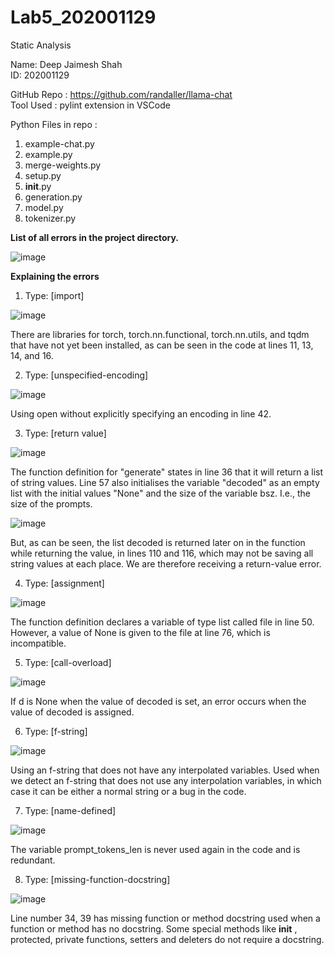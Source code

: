 # Lab5_202001129
Static Analysis


Name: Deep Jaimesh Shah<br>
ID: 202001129

GitHub Repo : https://github.com/randaller/llama-chat<br>
Tool Used : pylint extension in VSCode

Python Files in repo :<br>
1. example-chat.py
2. example.py
3. merge-weights.py
4. setup.py
5. __init__.py
6. generation.py
7. model.py
8. tokenizer.py



**List of all errors in the project directory.**

![image](https://user-images.githubusercontent.com/77284852/225572984-232d8a65-97ef-4701-803b-4dd442fd350c.png)

**Explaining the errors**

1. Type: [import]

![image](https://user-images.githubusercontent.com/77284852/225571858-e50e6c89-565b-469e-8981-0fb11aa5bd2b.png)

There are libraries for torch, torch.nn.functional, torch.nn.utils, and tqdm that have not yet been installed, as can be seen in the code at lines 11, 13, 14, and 16.

2. Type: [unspecified-encoding]

![image](https://user-images.githubusercontent.com/77284852/225577834-de526963-23fb-4cfa-a925-8eedd200cdc6.png)

Using open without explicitly specifying an encoding in line 42.


3. Type: [return value]

![image](https://user-images.githubusercontent.com/77284852/225572460-9d9fdc51-84e5-4515-bbd8-2396b12c04e6.png)

The function definition for "generate" states in line 36 that it will return a list of string values. Line 57 also initialises the variable "decoded" as an empty list with the initial values "None" and the size of the variable bsz. I.e., the size of the prompts.

![image](https://user-images.githubusercontent.com/77284852/225573109-0f8d44b9-d6ae-4b3f-88bd-ad55fb8c6fb0.png)

But, as can be seen, the list decoded is returned later on in the function while returning the value, in lines 110 and 116, which may not be saving all string values at each place. We are therefore receiving a return-value error.


4. Type: [assignment]

![image](https://user-images.githubusercontent.com/77284852/225574127-d8df7ee9-2057-4fff-80a9-1bb4b8748102.png)

The function definition declares a variable of type list called file in line 50. However, a value of None is given to the file at line 76, which is incompatible.

5. Type: [call-overload]

![image](https://user-images.githubusercontent.com/77284852/225574533-7dc4d3b6-05be-4a71-8910-a1cf65901824.png)

If d is None when the value of decoded is set, an error occurs when the value of decoded is assigned.

6. Type: [f-string]

![image](https://user-images.githubusercontent.com/77284852/225575415-86be09a7-610f-4a14-a6e1-f2bcf5232366.png)

Using an f-string that does not have any interpolated variables. Used when we detect an f-string that does not use any interpolation variables, in which case it can be either a normal string or a bug in the code.

7. Type: [name-defined]

![image](https://user-images.githubusercontent.com/77284852/225574986-3ccb1506-e4d5-47c9-900e-1ad2c6680c21.png)

The variable prompt_tokens_len is never used again in the code and is redundant.

8. Type: [missing-function-docstring]

![image](https://user-images.githubusercontent.com/77284852/225579685-ff617c6b-6c54-4143-8cf9-588e375f925a.png)

Line number 34, 39 has missing function or method docstring used when a function or method has no docstring. Some special methods like __init__ , protected, private functions, setters and deleters do not require a docstring.
